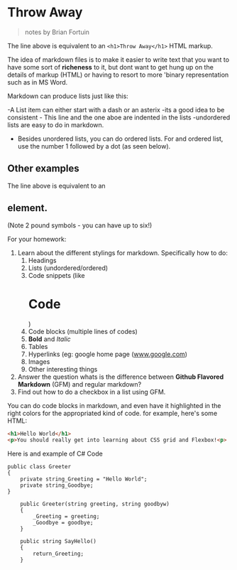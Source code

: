 # Throw Away

> notes by Brian Fortuin

The line above is equivalent to an  `<h1>Throw Away</h1>` HTML markup.

The idea of  markdown files is to make it easier to write text that you want to have some sort of **richeness** to it, but dont want to get hung up on the details of markup (HTML) or having to resort to more 'binary representation such as in MS Word.

Markdown can produce lists just like this:

-A List item can either start with a dash or an asterix
	-its a good idea to be consistent
	- This line and the one aboe are indented in the lists
-undordered lists are easy to do in markdown.
- Besides unordered lists, you can do ordered lists. For and ordered list, use the number 1 followed by a dot (as seen below).

## Other examples

The line above is equivalent to an <h2> element.</h2> (Note 2 pound symbols - you can have up to six!)

For your homework:

1. Learn about the different stylings for markdown. Specifically how to do:
	1. Headings
	1. Lists (undordered/ordered)
	1. Code snippets (like <h1>Code</h1>)
	1. Code blocks (multiple lines of codes)
	1. **Bold** and *Italic*
	1. Tables
	1. Hyperlinks (eg: google home page (www.google.com)
	1. Images
	1. Other interesting things
1. Answer the question whats is the difference between **Github Flavored Markdown**  (GFM) and regular markdown?
1. Find out how to do a checkbox in a list using GFM.


You can do code blocks in markdown, and even have it highlighted in the right colors for the appropriated kind of code. for example, here's some HTML:

```html
<h1>Hello World</h1>
<p>You should really get into learning about CSS grid and Flexbox!<p>
```

Here is and example of C# Code

```Csharp
public class Greeter
{
	private string_Greeting = "Hello World";
	private string_Goodbye;
}

	public Greeter(string greeting, string goodbyw)
	{
		_Greeting = greeting;
		_Goodbye = goodbye;
	}
	
	public string SayHello()
	{
		return_Greeting;
	}